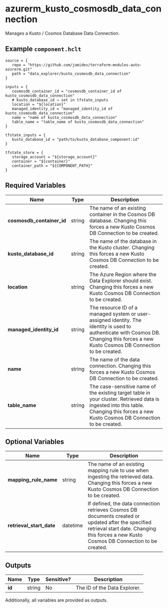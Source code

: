 # azurerm_kusto_cosmosdb_data_connection

Manages a Kusto / Cosmos Database Data Connection.

## Example `component.hclt`

```hcl
source = {
   repo = "https://github.com/jumidev/terraform-modules-auto-azurerm.git"   
   path = "data_explorer/kusto_cosmosdb_data_connection"   
}

inputs = {
   cosmosdb_container_id = "cosmosdb_container_id of kusto_cosmosdb_data_connection"   
   # kusto_database_id → set in tfstate_inputs
   location = "${location}"   
   managed_identity_id = "managed_identity_id of kusto_cosmosdb_data_connection"   
   name = "name of kusto_cosmosdb_data_connection"   
   table_name = "table_name of kusto_cosmosdb_data_connection"   
}

tfstate_inputs = {
   kusto_database_id = "path/to/kusto_database_component:id"   
}

tfstate_store = {
   storage_account = "${storage_account}"   
   container = "${container}"   
   container_path = "${COMPONENT_PATH}"   
}

```

## Required Variables

| Name | Type |  Description |
| ---- | --------- |  ----------- |
| **cosmosdb_container_id** | string |  The name of an existing container in the Cosmos DB database. Changing this forces a new Kusto Cosmos DB Connection to be created. | 
| **kusto_database_id** | string |  The name of the database in the Kusto cluster. Changing this forces a new Kusto Cosmos DB Connection to be created. | 
| **location** | string |  The Azure Region where the Data Explorer should exist. Changing this forces a new Kusto Cosmos DB Connection to be created. | 
| **managed_identity_id** | string |  The resource ID of a managed system or user-assigned identity. The identity is used to authenticate with Cosmos DB. Changing this forces a new Kusto Cosmos DB Connection to be created. | 
| **name** | string |  The name of the data connection. Changing this forces a new Kusto Cosmos DB Connection to be created. | 
| **table_name** | string |  The case-sensitive name of the existing target table in your cluster. Retrieved data is ingested into this table. Changing this forces a new Kusto Cosmos DB Connection to be created. | 

## Optional Variables

| Name | Type |  Description |
| ---- | --------- |  ----------- |
| **mapping_rule_name** | string |  The name of an existing mapping rule to use when ingesting the retrieved data. Changing this forces a new Kusto Cosmos DB Connection to be created. | 
| **retrieval_start_date** | datetime |  If defined, the data connection retrieves Cosmos DB documents created or updated after the specified retrieval start date. Changing this forces a new Kusto Cosmos DB Connection to be created. | 



## Outputs

| Name | Type | Sensitive? | Description |
| ---- | ---- | --------- | --------- |
| **id** | string | No  | The ID of the Data Explorer. | 

Additionally, all variables are provided as outputs.
